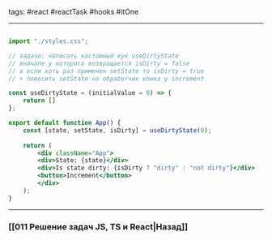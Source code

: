 tags: #react #reactTask #hooks #itOne 
____

```jsx useDirtyState 

import "./styles.css"; 

// задача: написать кастомный хук useDirtyState
// вначале у которого возвращается isDirty = false
// а если хоть раз применен setState то isDirty = true
// + повесить setState на обработчик клика у increment

const useDirtyState = (initialValue = 0) => { 
	return [] 
}; 

export default function App() { 
	const [state, setState, isDirty] = useDirtyState(0); 
	
	return ( 
		<div className="App"> 
		<div>State: {state}</div> 
		<div>Is state dirty: {isDirty ? "dirty" : "not dirty"}</div> 
		<button>Increment</button> 
		</div> 
	); 
}
```


___
### [[011 Решение задач JS, TS и React|Назад]]